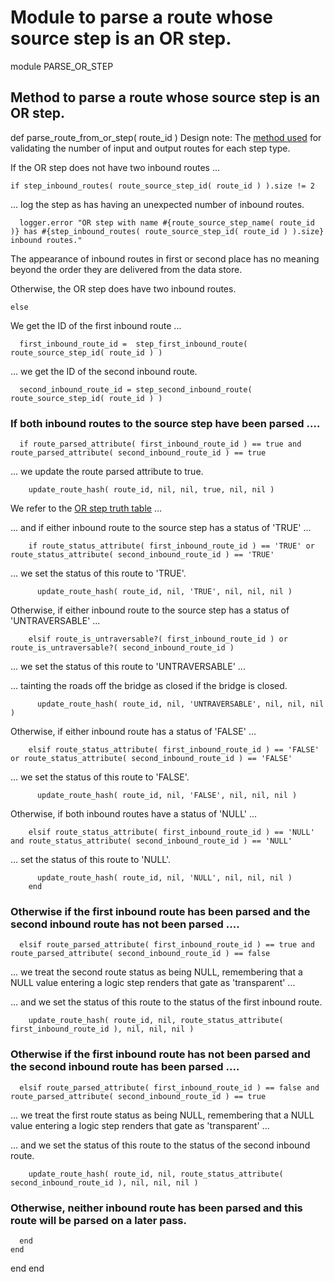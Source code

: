 # Module to parse a route whose source step is an OR step.

module PARSE_OR_STEP
## Method to parse a route whose source step is an OR step.

  def parse_route_from_or_step( route_id )
Design note: The [method used](https://ukparliament.github.io/ontologies/procedure/flowcharts/meta/design-notes/with-step-types/#validating-inputs-and-outputs-to-steps) for validating the number of input and output routes for each step type.

If the OR step does not have two inbound routes ...

    if step_inbound_routes( route_source_step_id( route_id ) ).size != 2
... log the step as has having an unexpected number of inbound routes.

      logger.error "OR step with name #{route_source_step_name( route_id )} has #{step_inbound_routes( route_source_step_id( route_id ) ).size} inbound routes."
The appearance of inbound routes in first or second place has no meaning beyond the order they are delivered from the data store.

Otherwise, the OR step does have two inbound routes.

    else
We get the ID of the first inbound route ...

      first_inbound_route_id =  step_first_inbound_route( route_source_step_id( route_id ) )
... we get the ID of the second inbound route.

      second_inbound_route_id = step_second_inbound_route( route_source_step_id( route_id ) )
### If both inbound routes to the source step have been parsed ....

      if route_parsed_attribute( first_inbound_route_id ) == true and route_parsed_attribute( second_inbound_route_id ) == true
... we update the route parsed attribute to true.

        update_route_hash( route_id, nil, nil, true, nil, nil )
We refer to the [OR step truth table](https://ukparliament.github.io/ontologies/procedure/flowcharts/meta/design-notes/#truth-table-or) ...

... and if either inbound route to the source step has a status of 'TRUE' ...

        if route_status_attribute( first_inbound_route_id ) == 'TRUE' or route_status_attribute( second_inbound_route_id ) == 'TRUE'
... we set the status of this route to 'TRUE'.

          update_route_hash( route_id, nil, 'TRUE', nil, nil, nil )
Otherwise, if either inbound route to the source step has a status of 'UNTRAVERSABLE' ...

        elsif route_is_untraversable?( first_inbound_route_id ) or route_is_untraversable?( second_inbound_route_id )
... we set the status of this route to 'UNTRAVERSABLE' ...

... tainting the roads off the bridge as closed if the bridge is closed.

          update_route_hash( route_id, nil, 'UNTRAVERSABLE', nil, nil, nil )
Otherwise, if either inbound route has a status of 'FALSE' ...

        elsif route_status_attribute( first_inbound_route_id ) == 'FALSE' or route_status_attribute( second_inbound_route_id ) == 'FALSE'
... we set the status of this route to 'FALSE'.

          update_route_hash( route_id, nil, 'FALSE', nil, nil, nil )
Otherwise, if both inbound routes have a status of 'NULL' ...

        elsif route_status_attribute( first_inbound_route_id ) == 'NULL' and route_status_attribute( second_inbound_route_id ) == 'NULL'
... set the status of this route to 'NULL'.

          update_route_hash( route_id, nil, 'NULL', nil, nil, nil )
        end
### Otherwise if the first inbound route has been parsed and the second inbound route has not been parsed ....

      elsif route_parsed_attribute( first_inbound_route_id ) == true and route_parsed_attribute( second_inbound_route_id ) == false
... we treat the second route status as being NULL, remembering that a NULL value entering a logic step renders that gate as 'transparent' ...

... and we set the status of this route to the status of the first inbound route.

        update_route_hash( route_id, nil, route_status_attribute( first_inbound_route_id ), nil, nil, nil )
### Otherwise if the first inbound route has not been parsed and the second inbound route has been parsed ....

      elsif route_parsed_attribute( first_inbound_route_id ) == false and route_parsed_attribute( second_inbound_route_id ) == true
... we treat the first route status as being NULL, remembering that a NULL value entering a logic step renders that gate as 'transparent' ...

... and we set the status of this route to the status of the second inbound route.

        update_route_hash( route_id, nil, route_status_attribute( second_inbound_route_id ), nil, nil, nil )
### Otherwise, neither inbound route has been parsed and this route will be parsed on a later pass.

      end
    end
  end
end